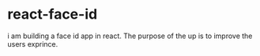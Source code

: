 # react-face-id
i am building a face id app in react. The purpose of the up is to improve the users exprince.